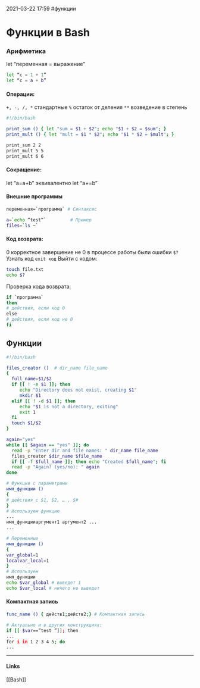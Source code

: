 2021-03-22 17:59
#функции
# Функции в Bash
### Арифметика
let “переменная = выражение”
```bash
let “c = 1 + 1”
let “c = a + b”
```
#### Операции:
`+, -, /, *` стандартные	`%` остаток от деления  `**`  возведение в степень
```bash
#!/bin/bash

print_sum () { let "sum = $1 + $2"; echo "$1 + $2 = $sum"; } 
print_mult () { let "mult = $1 * $2"; echo "$1 * $2 = $mult"; } 

print_sum 2 2
print_mult 5 5
print_mult 6 6
```
#### Cокращение:
let “a=a+b” эквивалентно let “a+=b”
#### Внешние программы
```bash
переменная=`программа` # Синтаксис

a=`echo “test”`			# Пример
files=`ls ~`
```
#### Код возврата:
0 корректное завершение
не 0 в процессе работы были ошибки
`$?`  Узнать код
`exit код`  Выйти с кодом:
```bash
touch file.txt
echo $?
```
Проверка кода возврата:
```bash
if `программа` 
then
# действия, если код 0
еlse
# действия, если код не 0
fi
```
## Функции
```bash
#!/bin/bash

files_creator ()  # dir_name file_name 
{
  full_name=$1/$2
  if [[ ! -e $1 ]]; then
     echo "Directory does not exist, creating $1"
     mkdir $1
  elif [[ ! -d $1 ]]; then
     echo "$1 is not a directory, exiting"
     exit 1
  fi
  touch $1/$2
}

again="yes"
while [[ $again == "yes" ]]; do
  read -p "Enter dir and file names: " dir_name file_name
  files_creator $dir_name $file_name
  if [[ -f $full_name ]]; then echo "Created $full_name"; fi
  read -p "Again? (yes/no): " again
done


```
```bash
# Функции с параметрами
имя_функции ()
{
# действия с $1, $2, … , $#
}
# Используем функцию
...
имя_функцииаргумент1 аргумент2 ...
...
```
```bash
# Переменные
имя_функции ()
{
var_global=1
localvar_local=1 
} 
# Используем
имя_функции
echo $var_global # выведет 1
echo $var_local # ничего не выведет
```
#### Компактная запись
```bash
func_name () { действ1;действ2;} # Компактная запись

# Актуально и в других конструкциях:
if [[ $var==”test ”]]; then
...
for i in 1 2 3 4 5; do
...
```
_____________
#### Links
[[Bash]]